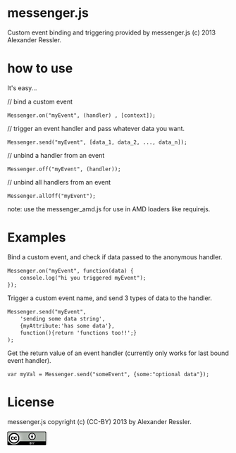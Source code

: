 messenger.js
============

Custom event binding and triggering provided by messenger.js (c) 2013 Alexander Ressler.



how to use
==========

It's easy...

// bind a custom event 
```
Messenger.on("myEvent", (handler) , [context]);
```
// trigger an event handler and pass whatever data you want.
```
Messenger.send("myEvent", [data_1, data_2, ..., data_n]); 
```
// unbind a handler from an event 
```
Messenger.off("myEvent", (handler));
```
// unbind all handlers from an event
```
Messenger.allOff("myEvent");
```

note: use the messenger\_amd.js for use in AMD loaders like requirejs. 


Examples
========

Bind a custom event, and check if data passed to the anonymous handler.

```
Messenger.on("myEvent", function(data) {          
    console.log("hi you triggered myEvent");       
});
```                                               

Trigger a custom event name, and send 3 types of data to the handler.

```
Messenger.send("myEvent",                          
    'sending some data string',                   
    {myAttribute:'has some data'},                
    function(){return 'functions too!!';}         
);                                                 
```

Get the return value of an event handler (currently only works for last bound event handler).

```
var myVal = Messenger.send("someEvent", {some:"optional data"});
```

License
=======

messenger.js copyright (c) (CC-BY) 2013 by Alexander Ressler.

![Alt text](img/CC-BY.png)
